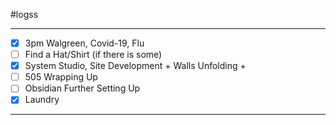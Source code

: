 #logss 

--- 
- [x] 3pm Walgreen, Covid-19, Flu
- [ ] Find a Hat/Shirt (if there is some)
- [x] System Studio, Site Development + Walls Unfolding + 
- [ ] 505 Wrapping Up
- [ ] Obsidian Further Setting Up
- [x] Laundry
---
